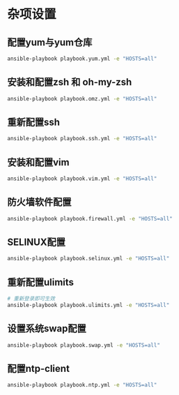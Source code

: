 # 杂项设置

## 配置yum与yum仓库

```bash
ansible-playbook playbook.yum.yml -e "HOSTS=all"
```

## 安装和配置zsh 和 oh-my-zsh

```bash
ansible-playbook playbook.omz.yml -e "HOSTS=all"
```

## 重新配置ssh

```bash
ansible-playbook playbook.ssh.yml -e "HOSTS=all"
```

## 安装和配置vim

```bash
ansible-playbook playbook.vim.yml -e "HOSTS=all"
```

## 防火墙软件配置

```bash
ansible-playbook playbook.firewall.yml -e "HOSTS=all"
```

## SELINUX配置

```bash
ansible-playbook playbook.selinux.yml -e "HOSTS=all"
```

## 重新配置ulimits

```bash
# 重新登录即可生效
ansible-playbook playbook.ulimits.yml -e "HOSTS=all"
```

## 设置系统swap配置

```bash
ansible-playbook playbook.swap.yml -e "HOSTS=all"
```

## 配置ntp-client

```bash
ansible-playbook playbook.ntp.yml -e "HOSTS=all"
```
